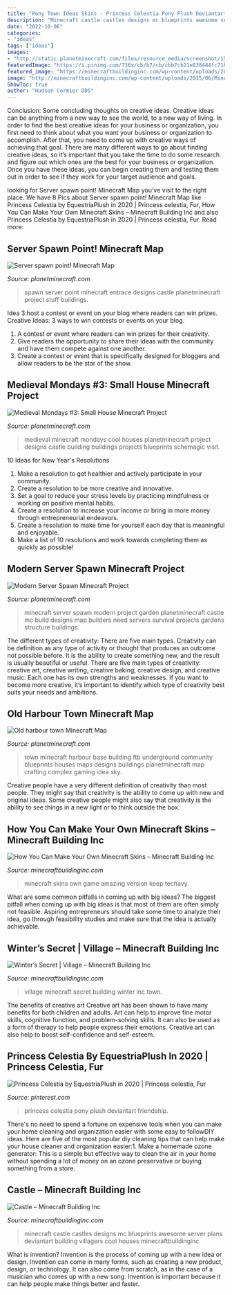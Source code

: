 ```yaml
---
title: "Pony Town Ideas Skins - Princess Celestia Pony Plush Deviantart Friendship"
description: "Minecraft castle castles designs mc blueprints awesome server plans deviantart building villagers cool houses minecraftbuildinginc"
date: "2022-10-06"
categories:
- "ideas"
tags: ["ideas"]
images:
- "http://static.planetminecraft.com/files/resource_media/screenshot/1516/mm3_28846701.jpg"
featuredImage: "https://i.pinimg.com/736x/cb/b7/cb/cbb7cb21e838444fc71b0a284401f78e--princess-celestia-minions.jpg"
featured_image: "https://minecraftbuildinginc.com/wp-content/uploads/2014/01/Winters-secret-village-minecraft-building-ideas-town-640x330.jpg"
image: "http://minecraftbuildinginc.com/wp-content/uploads/2015/06/Minecraft-skins-how-to-guide-place-to-make-your-own-amazing-tutorial.jpg"
ShowToc: true
author: "Hudson Cormier DDS"
---
```



Conclusion: Some concluding thoughts on creative ideas.
Creative ideas can be anything from a new way to see the world, to a new way of living. In order to find the best creative ideas for your business or organization, you first need to think about what you want your business or organization to accomplish. After that, you need to come up with creative ways of achieving that goal. There are many different ways to go about finding creative ideas, so it’s important that you take the time to do some research and figure out which ones are the best for your business or organization. Once you have these ideas, you can begin creating them and testing them out in order to see if they work for your target audience and goals.

	

		
looking for Server spawn point! Minecraft Map you've visit to the right place. We have 8 Pics about Server spawn point! Minecraft Map like Princess Celestia by EquestriaPlush in 2020 | Princess celestia, Fur, How You Can Make Your Own Minecraft Skins – Minecraft Building Inc and also Princess Celestia by EquestriaPlush in 2020 | Princess celestia, Fur. Read more:
		
    
## Server Spawn Point! Minecraft Map

<img loading=lazy src="https://static.planetminecraft.com/files/resource_media/screenshot/1201/2012-01-05_132145_1152323.jpg" onerror="this.onerror=null;this.src='https://tse4.mm.bing.net/th?id=OIP.6bIvJBUzrqIev0BoszwRqgHaD0&amp;pid=15.1';" alt="Server spawn point! Minecraft Map">

_Source: planetminecraft.com_

>spawn server point minecraft entrace designs castle planetminecraft project stuff buildings. 

	

Idea 3:host a contest or event on your blog where readers can win prizes.
Creative Ideas: 3 ways to win contests or events on your blog.
1. A contest or event where readers can win prizes for their creativity.
2. Give readers the opportunity to share their ideas with the community and have them compete against one another.
3. Create a contest or event that is specifically designed for bloggers and allow readers to be the star of the show.

    
## Medieval Mondays #3: Small House Minecraft Project

<img loading=lazy src="http://static.planetminecraft.com/files/resource_media/screenshot/1516/mm3_28846701.jpg" onerror="this.onerror=null;this.src='https://tse2.mm.bing.net/th?id=OIP.ioQN5igrKqRfwEq3CocpngHaFj&amp;pid=15.1';" alt="Medieval Mondays #3: Small House Minecraft Project">

_Source: planetminecraft.com_

>medieval minecraft mondays cool houses planetminecraft project designs castle building buildings projects blueprints schemagic visit. 

	

10 Ideas for New Year's Resolutions
1. Make a resolution to get healthier and actively participate in your community. 
2. Create a resolution to be more creative and innovative. 
3. Set a goal to reduce your stress levels by practicing mindfulness or working on positive mental habits. 
4. Create a resolution to increase your income or bring in more money through entrepreneurial endeavors. 
5. Create a resolution to make time for yourself each day that is meaningful and enjoyable. 
6. Make a list of 10 resolutions and work towards completing them as quickly as possible!

    
## Modern Server Spawn Minecraft Project

<img loading=lazy src="http://static.planetminecraft.com/files/resource_media/screenshot/1206/Spawn3_1408706.jpg" onerror="this.onerror=null;this.src='https://tse3.mm.bing.net/th?id=OIP.vaEoQNZajkNkToOSijRUmAHaD0&amp;pid=15.1';" alt="Modern Server Spawn Minecraft Project">

_Source: planetminecraft.com_

>minecraft server spawn modern project garden planetminecraft castle mc build designs map builders need servers survival projects gardens structure buildings. 

	

The different types of creativity: There are five main types.
Creativity can be definition as any type of activity or thought that produces an outcome not possible before. It is the ability to create something new, and the result is usually beautiful or useful. There are five main types of creativity: creative art, creative writing, creative baking, creative design, and creative music. Each one has its own strengths and weaknesses. If you want to become more creative, it’s important to identify which type of creativity best suits your needs and ambitions.

    
## Old Harbour Town Minecraft Map

<img loading=lazy src="https://static.planetminecraft.com/files/resource_media/screenshot/1205/2012-02-03_073427_1358240.jpg" onerror="this.onerror=null;this.src='https://tse1.mm.bing.net/th?id=OIP.4MBdO713Fq0e04ebLgwPSwHaEW&amp;pid=15.1';" alt="Old harbour town Minecraft Map">

_Source: planetminecraft.com_

>town minecraft harbour base building ftb underground community blueprints houses maps designs buildings planetminecraft map crafting complex gaming idea sky. 

	

Creative people have a very different definition of creativity than most people. They might say that creativity is the ability to come up with new and original ideas. Some creative people might also say that creativity is the ability to see things in a new light or to think outside the box.

    
## How You Can Make Your Own Minecraft Skins – Minecraft Building Inc

<img loading=lazy src="http://minecraftbuildinginc.com/wp-content/uploads/2015/06/Minecraft-skins-how-to-guide-place-to-make-your-own-amazing-tutorial.jpg" onerror="this.onerror=null;this.src='https://tse3.mm.bing.net/th?id=OIP.61qvvXL4vUFE1MSlo42NzQHaEK&amp;pid=15.1';" alt="How You Can Make Your Own Minecraft Skins – Minecraft Building Inc">

_Source: minecraftbuildinginc.com_

>minecraft skins own game amazing version keep techavy. 

	

What are some common pitfalls in coming up with big ideas?
The biggest pitfall when coming up with big ideas is that most of them are often simply not feasible. Aspiring entrepreneurs should take some time to analyze their idea, go through feasibility studies and make sure that the idea is actually achievable.

    
## Winter’s Secret | Village – Minecraft Building Inc

<img loading=lazy src="https://minecraftbuildinginc.com/wp-content/uploads/2014/01/Winters-secret-village-minecraft-building-ideas-town-640x330.jpg" onerror="this.onerror=null;this.src='https://tse4.mm.bing.net/th?id=OIP.ZlkHoS4mxq290q0Yj1NB9AHaD0&amp;pid=15.1';" alt="Winter’s Secret | Village – Minecraft Building Inc">

_Source: minecraftbuildinginc.com_

>village minecraft secret building winter inc town. 

	

The benefits of creative art
Creative art has been shown to have many benefits for both children and adults. Art can help to improve fine motor skills, cognitive function, and problem-solving skills. It can also be used as a form of therapy to help people express their emotions. Creative art can also help to boost self-confidence and self-esteem.

    
## Princess Celestia By EquestriaPlush In 2020 | Princess Celestia, Fur

<img loading=lazy src="https://i.pinimg.com/736x/cb/b7/cb/cbb7cb21e838444fc71b0a284401f78e--princess-celestia-minions.jpg" onerror="this.onerror=null;this.src='https://tse3.mm.bing.net/th?id=OIP.Ig019ccsJ7YKkT9kfE8tjgHaFj&amp;pid=15.1';" alt="Princess Celestia by EquestriaPlush in 2020 | Princess celestia, Fur">

_Source: pinterest.com_

>princess celestia pony plush deviantart friendship. 

	

There's no need to spend a fortune on expensive tools when you can make your home cleaning and organization easier with some easy to followDIY ideas. Here are five of the most popular diy cleaning tips that can help make your house cleaner and organization easier:1. Make a homemade ozone generator: This is a simple but effective way to clean the air in your home without spending a lot of money on an ozone preservative or buying something from a store.

    
## Castle – Minecraft Building Inc

<img loading=lazy src="http://minecraftbuildinginc.com/wp-content/uploads/2013/02/minecraft_castle_on_my_server_by_schweinekruste-d46lqjt.jpg" onerror="this.onerror=null;this.src='https://tse3.mm.bing.net/th?id=OIP.iWc0Br3iaxLz7JSYnZ9eAwHaEZ&amp;pid=15.1';" alt="Castle – Minecraft Building Inc">

_Source: minecraftbuildinginc.com_

>minecraft castle castles designs mc blueprints awesome server plans deviantart building villagers cool houses minecraftbuildinginc. 

	

What is invention?
Invention is the process of coming up with a new idea or design. Invention can come in many forms, such as creating a new product, design, or technology. It can also come from scratch, as in the case of a musician who comes up with a new song. Invention is important because it can help people make things better and faster.

